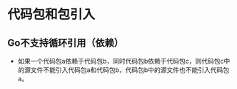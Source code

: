 # 代码包和包引入

## Go不支持循环引用（依赖）
- 如果一个代码包a依赖于代码包b，同时代码包b依赖于代码包c，则代码包c中的源文件不能引入代码包a和代码包b，代码包b中的源文件也不能引入代码包a。
